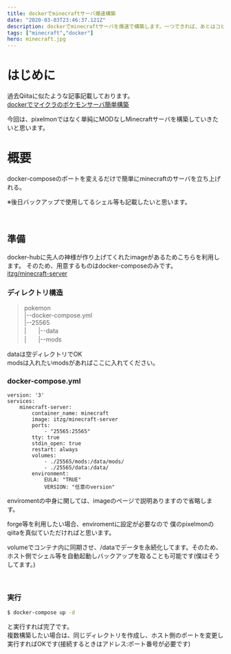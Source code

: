 ```yaml
---
title: dockerでminecraftサーバ爆速構築
date: "2020-03-03T23:46:37.121Z"
description: dockerでminecraftサーバを爆速で構築します。一つできれば、あとはコピーで複数のサーバを同時構築可能です。
tags: ["minecraft","docker"]
hero: minecraft.jpg
---
```


# はじめに

過去Qiitaに似たような記事記載しております。<br>
[dockerでマイクラのポケモンサーバ簡単構築](https://qiita.com/takapp/items/95780a5ef74f25f25436)

今回は、pixelmonではなく単純にMODなしMinecraftサーバを構築していきたいと思います。

# 概要
docker-composeのポートを変えるだけで簡単にminecraftのサーバを立ち上げれる。

※後日バックアップで使用してるシェル等も記載したいと思います。


<br>

## 準備
docker-hubに先人の神様が作り上げてくれたimageがあるためこちらを利用します。
そのため、用意するものはdocker-composeのみです。<br>
[itzg/minecraft-server](https://hub.docker.com/r/itzg/minecraft-server)

### ディレクトリ構造
>pokemon<br>
>|--docker-compose.yml<br>
>|--25565<br>
>|　　|--data<br>
>|　　|--mods<br>

dataは空ディレクトリでOK<br>
modsは入れたいmodsがあればここに入れてください。

### docker-compose.yml
```docker
version: '3'
services:
    minecraft-server:
        container_name: minecraft
        image: itzg/minecraft-server
        ports:
            - "25565:25565"
        tty: true
        stdin_open: true
        restart: always
        volumes:
            - ./25565/mods:/data/mods/
            - ./25565/data:/data/
        environment:
            EULA: "TRUE"
            VERSION: "任意のversion"
```
enviromentの中身に関しては、imageのページで説明ありますので省略します。

forge等を利用したい場合、enviromentに設定が必要なので
僕のpixelmonのqiitaを真似ていただければと思います。


volumeでコンテナ内に同期させ、/dataでデータを永続化してます。そのため、ホスト側でシェル等を自動起動しバックアップを取ることも可能です(僕はそうしてます。)

<br>

### 実行
```bash
$ docker-compose up -d
```

と実行すれば完了です。<br>
複数構築したい場合は、同じディレクトリを作成し、ホスト側のポートを変更し実行すればOKです(接続するときはアドレス:ポート番号が必要です)
